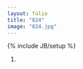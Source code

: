 ```yaml
---
layout: folio
title: "024"
image: "024.jpg"
---
```

{% include JB/setup %}

<div class="copy">
	<p></p>
</div>

<div class="choice">
	<ol>
		<li><a href=".html"></a></li>
	</ol>
</div>